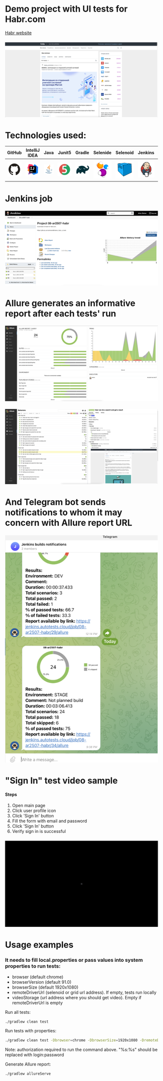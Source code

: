 # Demo project with UI tests for Habr.com
<a target="_blank" href="https://habr.com/ru">Habr website</a>
###
![alt text](images/habr_main.png)

# Technologies used:

| GitHub | IntelliJ IDEA | Java  | Junit5  |  Gradle | Selenide  | Selenoid  | Jenkins |Allure Report  | Telegram  |
|---|---|---|---|---|---|---|---|---|---|
| ![alt text](images/GitHub.svg)  |  ![alt text](images/IntelijIdea.svg) |  ![alt text](images/Java.svg) | ![alt text](images/Junit5.svg)  | ![alt text](images/Gradle.svg)  | ![alt text](images/Selenide.svg)  |  ![alt text](images/Selenoid.svg) | ![alt text](images/Jenkins.svg)  | ![alt text](images/AllureReport.svg)| ![alt text](images/Telegram.svg)  |

# Jenkins job

###
![alt text](images/jenkins_1.png)

# Allure generates an informative report after each tests' run

###

![alt text](images/allure_1.png)

###

![alt text](images/allure_2.png)

# And Telegram bot sends notifications to whom it may concern with Allure report URL

###

![alt text](images/telegram_bot.png)

# "Sign In" test video sample

#### Steps

1. Open main page
2. Click user profile icon
3. Click 'Sign In' button
4. Fill the form with email and password
5. Click 'Sign In' button
6. Verify sign in is successful

###

![alt text](images/logInTest.gif)

# Usage examples

### It needs to fill local.properties or pass values into system properties to run tests:

* browser (default chrome)
* browserVersion (default 91.0)
* browserSize (default 1920x1080)
* remoteDriverUrl (selenoid or grid url address). If empty, tests run locally
* videoStorage (url address where you should get video). Empty if remoteDriverUrl is empty

Run all tests:

```bash
./gradlew clean test
```

Run tests with properties:

```bash
./gradlew clean test -Dbrowser=chrome -DbrowserSize=1920x1080 -DremoteDriverUrl=https://%s:%s@selenoid.autotests.cloud/wd/hub/ -DvideoStorage=https://selenoid.autotests.cloud/video/ -Dthreads=4
```

Note: authorization required to run the command above. "%s:%s" should be replaced with login:password

Generate Allure report:

```bash
./gradlew allureServe
```
